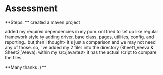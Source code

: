 # Assessment

**Steps: **
created a maven project

added my required dependencies in my pom.xml
tried to set up like regular framework style by adding driver, base class, pages, utilities, config. and reporting.. but,then i thought- it's just a comparison and we may not need any of those. 
so, I've added my 2 files into the directory (Sheet1_Veeva & Sheet2_Veeva). 
within my src/java/test- it has the actual script to compare the files. 


**Many thanks :) **





